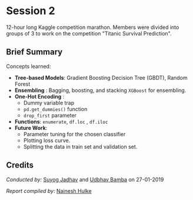 # Session 2

12-hour long Kaggle competition marathon. Members were divided into groups of 3 to work on the competition "Titanic Survival Prediction".

## Brief Summary

Concepts learned:

- **Tree-based Models**: Gradient Boosting Decision Tree (GBDT), Random Forest
- **Ensembling** : Bagging, boosting, and stacking
  `XGBoost`  for ensembling.
- **One-Hot Encoding** : 
  - Dummy variable trap
  - `pd.get_dummies()` function
  - `drop_first` parameter
- **Functions**: `enumerate`, `df.loc` , `df.iloc`
- **Future Work**:
  - Parameter tuning for the chosen classifier 
  - Plotting loss curve.
  - Splitting the data in train set and validation set.

## Credits

*Conducted by:* [Suyog Jadhav](https://github.com/IAmSuyogJadhav) and [Udbhav Bamba](https://github.com/ubamba98) on 27-01-2019

*Report compiled by*: [Nainesh Hulke](https://github.com/naineshhulke)